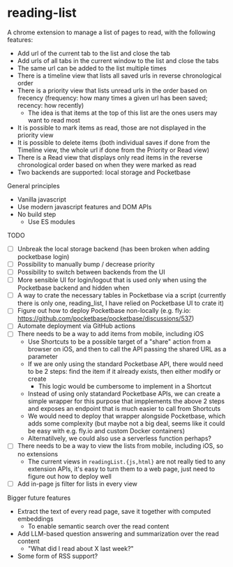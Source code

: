 # reading-list

A chrome extension to manage a list of pages to read, with the following features:

- Add url of the current tab to the list and close the tab
- Add urls of all tabs in the current window to the list and close the tabs
- The same url can be added to the list multiple times
- There is a timeline view that lists all saved urls in reverse chronological order
- There is a priority view that lists unread urls in the order based on frecency (frequency: how many times a given url has been saved; recency: how recently)
    - The idea is that items at the top of this list are the ones users may want to read most
- It is possible to mark items as read, those are not displayed in the priority view
- It is possible to delete items (both individual saves if done from the Timeline view, the whole url if done from the Priority or Read view)
- There is a Read view that displays only read items in the reverse chronological order based on when they were marked as read
- Two backends are supported: local storage and Pocketbase

General principles

- Vanilla javascript
- Use modern javascript features and DOM APIs
- No build step
    - Use ES modules

TODO

- [ ] Unbreak the local storage backend (has been broken when adding pocketbase login)
- [ ] Possibility to manually bump / decrease priority
- [ ] Possibility to switch between backends from the UI
- [ ] More sensible UI for login/logout that is used only when using the Pocketbase backend and hidden when
- [ ] A way to crate the necessary tables in Pocketbase via a script (currently there is only one, reading_list, I have relied on Pocketbase UI to crate it)
- [ ] Figure out how to deploy Pocketbase non-locally (e.g. fly.io: https://github.com/pocketbase/pocketbase/discussions/537)
- [ ] Automate deployment via GitHub actions
- [ ] There needs to be a way to add items from mobile, including iOS
    - Use Shortcuts to be a possible target of a "share" action from a browser on iOS, and then to call the API passing the shared URL as a parameter
    - If we are only using the standard Pocketbase API, there would need to be 2 steps: find the item if it already exists, then either modify or create
        - This logic would be cumbersome to implement in a Shortcut
    - Instead of using only statandard Pocketbase APIs, we can create a simple wrapper for this purpose that impplements the above 2 steps and exposes an endpoint that is much easier to call from Shortcuts
    - We would need to deploy that wrapper alongside Pocketbase, which adds some complexity (but maybe not a big deal, seems like it could be easy with e.g. fly.io and custom Docker containers)
    - Alternatilvely, we could also use a serverless function perhaps?
- [ ] There needs to be a way to view the lists from mobile, including iOS, so no extensions
    - The current views in `readingList.{js,html}` are not really tied to any extension APIs, it's easy to turn them to a web page, just need to figure out how to deploy well
- [ ] Add in-page js filter for lists in every view

Bigger future features

- Extract the text of every read page, save it together with computed embeddings
    - To enable semantic search over the read content
- Add LLM-based question answering and summarization over the read content
    - "What did I read about X last week?"
- Some form of RSS support?
